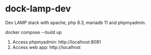 # dock-lamp-dev

Dev LAMP stack with apache, php 8.3, mariadb 11 and phpmyadmin.

docker compose --build up

1. Access phpmyadmin: http://localhost:8081
2. Access web app: http://localhost
